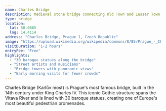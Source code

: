 ```yaml
---
name: Charles Bridge
description: Medieval stone bridge connecting Old Town and Lesser Town, famous for its baroque statues and street artists
type: bridge
location:
  lat: 50.0865
  lng: 14.4114
address: "Charles Bridge, Prague 1, Czech Republic"
image: "https://upload.wikimedia.org/wikipedia/commons/8/85/Prague_-_Charles_Bridge_-_Karluv_most.jpg"
visitDuration: "1-2 hours"
entryFee: "Free"
highlights:
  - "30 baroque statues along the bridge"
  - "Street artists and musicians"
  - "Bridge towers with panoramic views"
  - "Early morning visits for fewer crowds"
---
```


Charles Bridge (Karlův most) is Prague's most famous bridge, built in the 14th century under King Charles IV. This iconic Gothic structure spans the Vltava River and is lined with 30 baroque statues, creating one of Europe's most beautiful pedestrian promenades.